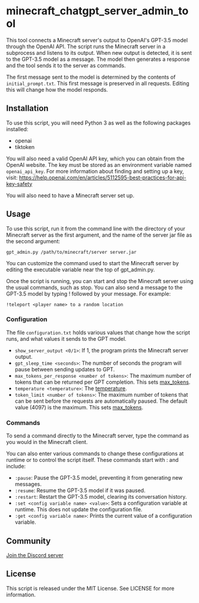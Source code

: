 # minecraft_chatgpt_server_admin_tool

This tool connects a Minecraft server's output to OpenAI's GPT-3.5 model through the OpenAI API. The script runs the Minecraft server in a subprocess and listens to its output. When new output is detected, it is sent to the GPT-3.5 model as a message. The model then generates a response and the tool sends it to the server as commands.

The first message sent to the model is determined by the contents of `initial_prompt.txt`. This first message is preserved in all requests. Editing this will change how the model responds.

## Installation

To use this script, you will need Python 3 as well as the following packages installed:

* openai
* tiktoken

You will also need a valid OpenAI API key, which you can obtain from the OpenAI website. The key must be stored as an environment variable named `openai_api_key`. For more information about finding and setting up a key, visit: 
https://help.openai.com/en/articles/5112595-best-practices-for-api-key-safety

You will also need to have a Minecraft server set up. 

## Usage

To use this script, run it from the command line with the directory of your Minecraft server as the first argument, and the name of the server jar file as the second argument:

```
gpt_admin.py /path/to/minecraft/server server.jar
```

You can customize the command used to start the Minecraft server by editing the executable variable near the top of gpt_admin.py.

Once the script is running, you can start and stop the Minecraft server using the usual commands, such as stop. You can also send a message to the GPT-3.5 model by typing ! followed by your message. For example:

```
!teleport <player name> to a random location
```

### Configuration

The file `configuration.txt` holds various values that change how the script runs, and what values it sends to the GPT model.
* `show_server_output <0/1>`: If 1, the program prints the Minecraft server output.
* `gpt_sleep_time <seconds>`: The number of seconds the program will pause between sending updates to GPT.
* `max_tokens_per_response <number of tokens>`: The maximum number of tokens that can be returned per GPT completion. This sets [max_tokens](https://platform.openai.com/docs/api-reference/chat/create#chat/create-max_tokens).
* `temperature <temperature>`: The [temperature](https://platform.openai.com/docs/api-reference/chat/create#chat/create-temperature).
* `token_limit <number of tokens>`: The maximum number of tokens that can be sent before the requests are automatically paused. The default value (4097) is the maximum. This sets [max_tokens](https://platform.openai.com/docs/api-reference/chat/create#chat/create-max_tokens).

### Commands

To send a command directly to the Minecraft server, type the command as you would in the Minecraft client.

You can also enter various commands to change these configurations at runtime or to control the script itself. These commands start with : and include:
* `:pause`: Pause the GPT-3.5 model, preventing it from generating new messages.
* `:resume`: Resume the GPT-3.5 model if it was paused.
* `:restart`: Restart the GPT-3.5 model, clearing its conversation history.
* `:set <config variable name> <value>`: Sets a configuration variable at runtime. This does not update the configuration file. 
* `:get <config variable name>`: Prints the current value of a configuration variable.

## Community

[Join the Discord server](https://discord.gg/48kkKZnd)

## License

This script is released under the MIT License. See LICENSE for more information.
